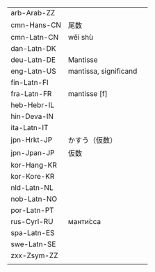 | | | |
|-|-|-|
| arb-Arab-ZZ |  |  |
| cmn-Hans-CN | 尾数 |  |
| cmn-Latn-CN | wěi shù |  |
| dan-Latn-DK |  |  |
| deu-Latn-DE | Mantisse |  |
| eng-Latn-US | mantissa, significand |  |
| fin-Latn-FI |  |  |
| fra-Latn-FR | mantisse [f] |  |
| heb-Hebr-IL |  |  |
| hin-Deva-IN |  |  |
| ita-Latn-IT |  |  |
| jpn-Hrkt-JP | かすう（仮数） |  |
| jpn-Jpan-JP | 仮数 |  |
| kor-Hang-KR |  |  |
| kor-Kore-KR |  |  |
| nld-Latn-NL |  |  |
| nob-Latn-NO |  |  |
| por-Latn-PT |  |  |
| rus-Cyrl-RU | манти́сса |  |
| spa-Latn-ES |  |  |
| swe-Latn-SE |  |  |
| zxx-Zsym-ZZ |  |  |
|  |  |  |